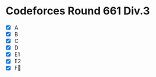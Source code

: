 # Codeforces Round 661 Div.3

- [x] A
- [x] B
- [x] C
- [x] D
- [x] E1
- [x] E2
- [x] F:bookmark_tabs:
